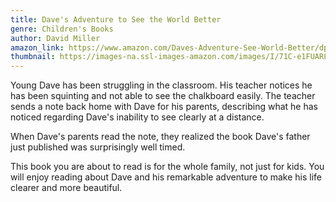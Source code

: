 ```yaml
---
title: Dave's Adventure to See the World Better
genre: Children's Books
author: David Miller
amazon_link: https://www.amazon.com/Daves-Adventure-See-World-Better/dp/1643457772/ref=tmm_pap_swatch_0?_encoding=UTF8&qid=1643550542&sr=8-1
thumbnail: https://images-na.ssl-images-amazon.com/images/I/71C-e1FUARL.jpg
---
```

Young Dave has been struggling in the classroom. His teacher notices he has been squinting and not able to see the chalkboard easily. The teacher sends a note back home with Dave for his parents, describing what he has noticed regarding Dave's inability to see clearly at a distance.

When Dave's parents read the note, they realized the book Dave's father just published was surprisingly well timed.

This book you are about to read is for the whole family, not just for kids. You will enjoy reading about Dave and his remarkable adventure to make his life clearer and more beautiful.